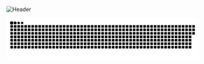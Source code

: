 ![Header](https://github.com/Mvsterpiece/Mvsterpiece/blob/main/Skyline.gif)



<a href=#><img src="contributions.svg"></a>
